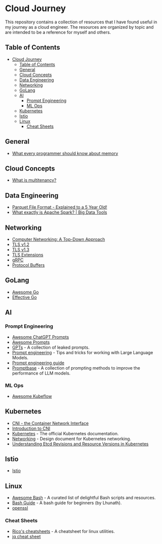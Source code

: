 # Cloud Journey

This repository contains a collection of resources that I have found useful in my journey as a cloud engineer. The resources are organized by topic and are intended to be a reference for myself and others.

## Table of Contents

- [Cloud Journey](#cloud-journey)
  - [Table of Contents](#table-of-contents)
  - [General](#general)
  - [Cloud Concepts](#cloud-concepts)
  - [Data Engineering](#data-engineering)
  - [Networking](#networking)
  - [GoLang](#golang)
  - [AI](#ai)
    - [Prompt Engineering](#prompt-engineering)
    - [ML Ops](#ml-ops)
  - [Kubernetes](#kubernetes)
  - [Istio](#istio)
  - [Linux](#linux)
    - [Cheat Sheets](#cheat-sheets)

## General

- [What every programmer should know about memory](https://lwn.net/Articles/250967/)

## Cloud Concepts

- [What is multitenancy?](https://www.redhat.com/en/topics/cloud-computing/what-is-multitenancy)

## Data Engineering

- [Parquet File Format - Explained to a 5 Year Old!](https://www.youtube.com/watch?v=5NA57Pfpdr4)
- [What exactly is Apache Spark? | Big Data Tools](https://www.youtube.com/watch?v=ymtq8yjmD9I)

## Networking

- [Computer Networking: A Top-Down Approach](https://www.amazon.com/Computer-Networking-Top-Down-Approach-7th/dp/0133594149)
- [TLS v1.2](https://www.rfc-editor.org/rfc/rfc5246)
- [TLS v1.3](https://www.rfc-editor.org/rfc/rfc8446)
- [TLS Extensions](https://www.rfc-editor.org/rfc/rfc6066)
- [gRPC](https://grpc.io/about/)
- [Protocol Buffers](https://protobuf.dev/overview/)

## GoLang

- [Awesome Go](https://github.com/avelino/awesome-go)
- [Effective Go](https://go.dev/doc/effective_go)

## AI

### Prompt Engineering

- [Awesome ChatGPT Prompts](https://github.com/f/awesome-chatgpt-prompts)
- [Awesome Prompts](https://github.com/ai-boost/awesome-prompts)
- [GPTs](https://github.com/linexjlin/GPTs) - A collection of leaked prompts.
- [Prompt engineering](https://github.com/brexhq/prompt-engineering) - Tips and tricks for working with Large Language Models.
- [Prompt engineering guide](https://www.promptingguide.ai/)
- [Promptbase](https://github.com/microsoft/promptbase) - A collection of prompting methods to improve the performance of LLM models.

### ML Ops

- [Awesome Kubeflow](https://github.com/terrytangyuan/awesome-kubeflow)

## Kubernetes

- [CNI - the Container Network Interface](https://github.com/containernetworking/cni)
- [Introduction to CNI](https://www.youtube.com/watch?v=YjjrQiJOyME)
- [Kubernetes](https://kubernetes.io/docs/home/) - The official Kubernetes documentation.
- [Networking](https://github.com/kubernetes/design-proposals-archive/blob/main/network/networking.md) - Design document for Kubernetes networking.
- [Understanding Etcd Revisions and Resource Versions in Kubernetes](https://www.youtube.com/watch?v=i7RCoEjAMOo)

## Istio

- [Istio](https://istio.io/latest/docs/)

## Linux

- [Awesome Bash](https://github.com/awesome-lists/awesome-bash?tab=readme-ov-file) - A curated list of delightful Bash scripts and resources.
- [Bash Guide](https://mywiki.wooledge.org/BashGuide) - A bash guide for beginners (by Lhunath).
- [openssl](https://www.openssl.org/docs/)

### Cheat Sheets

- [Rico's cheatsheets](https://devhints.io/) - A cheatsheet for linux utilities.
- [jq cheat sheet](https://developer.zendesk.com/documentation/integration-services/developer-guide/jq-cheat-sheet/)
